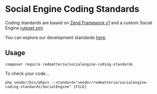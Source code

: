 # Social Engine Coding Standards

Coding standards are based on [Zend Framework v1](https://framework.zend.com/manual/1.11/en/coding-standard.html) and a 
custom Social Engine [ruleset.xml](SocialEngine/ruleset.xml).

You can explore our development standards [here](STANDARDS.md).

## Usage

```
composer require redmatterio/socialengine-coding-standards
```

To check your code...
```
php vendor/bin/phpcs --standard="vendor/redmatterio/socialengine-coding-standards/SocialEngine" [FILE] 
